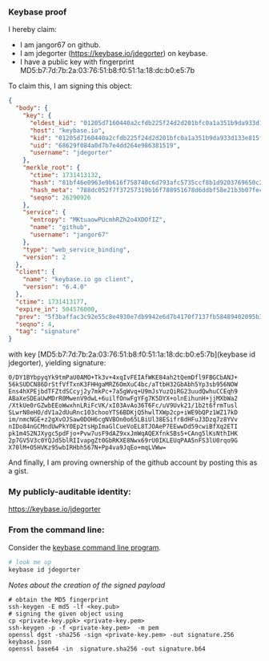 ### Keybase proof

I hereby claim:

  * I am jangor67 on github.
  * I am jdegorter (https://keybase.io/jdegorter) on keybase.
  * I have a public key with fingerprint MD5:b7:7d:7b:2a:03:76:51:b8:f0:51:1a:18:dc:b0:e5:7b

To claim this, I am signing this object:

```json
{
  "body": {
    "key": {
      "eldest_kid": "01205d7160440a2cfdb225f24d2d201bfc0a1a351b9da933d133e815fc53fd5cef660a",
      "host": "keybase.io",
      "kid": "01205d7160440a2cfdb225f24d2d201bfc0a1a351b9da933d133e815fc53fd5cef660a",
      "uid": "68629f084a0d7b7e4dd264e986381519",
      "username": "jdegorter"
    },
    "merkle_root": {
      "ctime": 1731413132,
      "hash": "81bf46e0963e9b616f758740c6d793afc5735ccf8b1d9203769650c2ae85da8ae7da5ab70326612e2d58003564d925f27a3e0f45b345d8f82e99d663b98c496d",
      "hash_meta": "788dc052f7f37257319b16f788951678d6ddbf58e21b3b07fec78ffc4e87271e",
      "seqno": 26290926
    },
    "service": {
      "entropy": "MKtuaowPUcmhRZh2o4XDOfIZ",
      "name": "github",
      "username": "jangor67"
    },
    "type": "web_service_binding",
    "version": 2
  },
  "client": {
    "name": "keybase.io go client",
    "version": "6.4.0"
  },
  "ctime": 1731413177,
  "expire_in": 504576000,
  "prev": "5f3baffac3c92e55c8e4930e7db9942e6d7b4170f7137fb58489402095b3b31e",
  "seqno": 4,
  "tag": "signature"
}
```

with key [MD5:b7:7d:7b:2a:03:76:51:b8:f0:51:1a:18:dc:b0:e5:7b](keybase id jdegorter), yielding signature:

```
0/DY1BYbpyqYk9tmPaU0AMO+Tk3v+4xqIvFEIAfWKE84ah2tQemDfl9FBGCbANJ+
56kSUDCN86DrStfVfTxnK3FHHgaMRZ6OmXuC4bc/aTtbH32GbAbh5Yp3sb956NOW
Ens4hXPEjbdTFZtdSCcyj2y7mkPc+7a5gWvq+U9mJsYuzQiRG23uudQwhuCCEqh9
ABaXeSDEaUwMDrR0MwenV9dwL+6uilfOnwFgYFg7K5DYX+olnEihunH+jjMXbWa2
/XtkUe0rGZwbEEoWwxhnLRiFcVK/xI03AvAo36T6Fc/uV9Uvk21/1b2t6frmTusl
SLwrN8eHO/dV1a2dUuRnc103chooYTS6BDKjQ5hwlTXWp2cp+iWE9bQPz1WZ17kD
im/nmcNGE+z2gXvOJSaw0DOH6cgNVBOn0o65LBiUl38ESifr8dHFuJ3Dzq7z8YVv
nIDo84nGCMndUwPkY0Ep2tsHpImaGlCueVoEL8TJOAeP7EEwwDd59cwiBfXq2ETI
pk1m4S2NJXygc5pdFjo+Pvw7usF9dAZ9xxJmWqAQEXfnkSBs5+CAng5lKsNthIHK
2p7GV5V3c0YQJd5blRIIvapgZt0GbRKXE8Nwx69rU0IKLEUqPAA5nFS3lU0rqo9G
X70lM+O5HVKz95wbIRHbh567N+Pp4va9JqEo+mqLVWw=
```

And finally, I am proving ownership of the github account by posting this as a gist.

### My publicly-auditable identity:

https://keybase.io/jdegorter

### From the command line:

Consider the [keybase command line program](https://keybase.io/download).

```bash
# look me up
keybase id jdegorter
```

_Notes about the creation of the signed payload_
```
# obtain the MD5 fingerprint
ssh-keygen -E md5 -lf <key.pub>
# signing the given object using
cp <private-key.ppk> <private-key.pem>
ssh-keygen -p -f <private-key.pem>  -m pem
openssl dgst -sha256 -sign <private-key.pem> -out signature.256 keybase.json
openssl base64 -in  signature.sha256 -out signature.b64
```